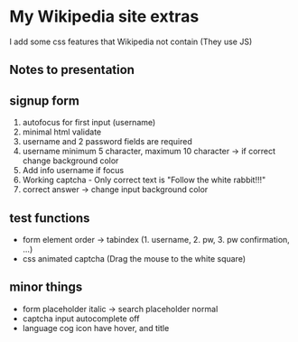 # My Wikipedia site extras

I add some css features that Wikipedia not contain (They use JS)

## Notes to presentation

## signup form
1. autofocus for first input (username)
2. minimal html validate
  1. username and 2 password fields are required
  2. username minimum 5 character, maximum 10 character -> if correct change background color
  3. Add info username if focus
  4. Working captcha - Only correct text is "Follow the white rabbit!!!"
  5. correct answer -> change input background color

## test functions
- form element order -> tabindex (1. username, 2. pw, 3. pw confirmation, ...)
- css animated captcha (Drag the mouse to the white square)


## minor things
- form placeholder italic -> search placeholder normal
- captcha input autocomplete off
- language cog icon have hover, and title
